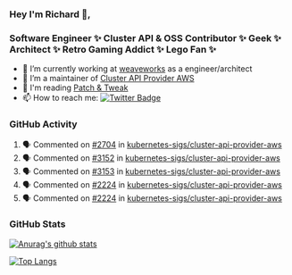 ### Hey I'm Richard 👋, 

<h3 align="left">Software Engineer ✨ Cluster API & OSS Contributor ✨ Geek ✨ Architect ✨ Retro Gaming Addict ✨ Lego Fan ✨</h3>

- 🔭 I’m currently working at [weaveworks](https://github.com/weaveworks) as a engineer/architect
- 👯 I’m a maintainer of [Cluster API Provider AWS](https://github.com/kubernetes-sigs/cluster-api-provider-aws)
- 💬 I'm reading [Patch & Tweak](https://bjooks.com/products/patch-tweak-exploring-modular-synthesis)
- 📫 How to reach me: [![Twitter Badge](https://img.shields.io/badge/-@fruit_case-00acee?style=flat&logo=Twitter&logoColor=white)](https://twitter.com/intent/follow?screen_name=fruit_case "Follow on Twitter")

### GitHub Activity 

<!--START_SECTION:activity-->
1. 🗣 Commented on [#2704](https://github.com/kubernetes-sigs/cluster-api-provider-aws/issues/2704) in [kubernetes-sigs/cluster-api-provider-aws](https://github.com/kubernetes-sigs/cluster-api-provider-aws)
2. 🗣 Commented on [#3152](https://github.com/kubernetes-sigs/cluster-api-provider-aws/issues/3152) in [kubernetes-sigs/cluster-api-provider-aws](https://github.com/kubernetes-sigs/cluster-api-provider-aws)
3. 🗣 Commented on [#3153](https://github.com/kubernetes-sigs/cluster-api-provider-aws/issues/3153) in [kubernetes-sigs/cluster-api-provider-aws](https://github.com/kubernetes-sigs/cluster-api-provider-aws)
4. 🗣 Commented on [#2224](https://github.com/kubernetes-sigs/cluster-api-provider-aws/issues/2224) in [kubernetes-sigs/cluster-api-provider-aws](https://github.com/kubernetes-sigs/cluster-api-provider-aws)
5. 🗣 Commented on [#2224](https://github.com/kubernetes-sigs/cluster-api-provider-aws/issues/2224) in [kubernetes-sigs/cluster-api-provider-aws](https://github.com/kubernetes-sigs/cluster-api-provider-aws)
<!--END_SECTION:activity-->

### GitHub Stats

[![Anurag's github stats](https://github-readme-stats.vercel.app/api?username=richardcase&count_private=true&show_icons=true)](https://github.com/anuraghazra/github-readme-stats)

[![Top Langs](https://github-readme-stats.vercel.app/api/top-langs/?username=richardcase&hide=html&layout=compact)](https://github.com/anuraghazra/github-readme-stats)
